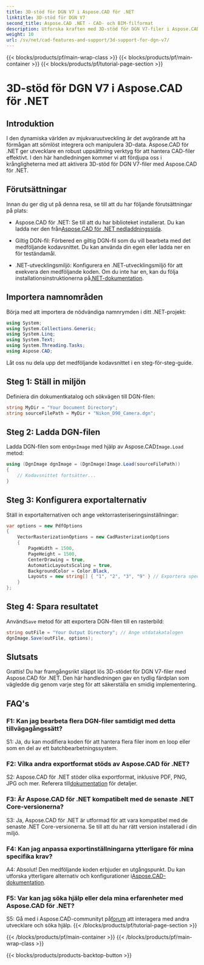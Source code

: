 ```yaml
---
title: 3D-stöd för DGN V7 i Aspose.CAD för .NET
linktitle: 3D-stöd för DGN V7
second_title: Aspose.CAD .NET - CAD- och BIM-filformat
description: Utforska kraften med 3D-stöd för DGN V7-filer i Aspose.CAD för .NET. Följ vår steg-för-steg-guide för att enkelt integrera och manipulera CAD-filer.
weight: 10
url: /sv/net/cad-features-and-support/3d-support-for-dgn-v7/
---
```


{{< blocks/products/pf/main-wrap-class >}}
{{< blocks/products/pf/main-container >}}
{{< blocks/products/pf/tutorial-page-section >}}

# 3D-stöd för DGN V7 i Aspose.CAD för .NET

## Introduktion

I den dynamiska världen av mjukvaruutveckling är det avgörande att ha förmågan att sömlöst integrera och manipulera 3D-data. Aspose.CAD för .NET ger utvecklare en robust uppsättning verktyg för att hantera CAD-filer effektivt. I den här handledningen kommer vi att fördjupa oss i krångligheterna med att aktivera 3D-stöd för DGN V7-filer med Aspose.CAD för .NET.

## Förutsättningar

Innan du ger dig ut på denna resa, se till att du har följande förutsättningar på plats:

-  Aspose.CAD för .NET: Se till att du har biblioteket installerat. Du kan ladda ner den från[Aspose.CAD för .NET nedladdningssida](https://releases.aspose.com/cad/net/).

- Giltig DGN-fil: Förbered en giltig DGN-fil som du vill bearbeta med det medföljande kodavsnittet. Du kan använda din egen eller ladda ner en för teständamål.

- .NET-utvecklingsmiljö: Konfigurera en .NET-utvecklingsmiljö för att exekvera den medföljande koden. Om du inte har en, kan du följa installationsinstruktionerna på[.NET-dokumentation](https://docs.microsoft.com/en-us/dotnet/core/install/).

## Importera namnområden

Börja med att importera de nödvändiga namnrymden i ditt .NET-projekt:

```csharp
using System;
using System.Collections.Generic;
using System.Linq;
using System.Text;
using System.Threading.Tasks;
using Aspose.CAD;
```

Låt oss nu dela upp det medföljande kodavsnittet i en steg-för-steg-guide.

## Steg 1: Ställ in miljön

Definiera din dokumentkatalog och sökvägen till DGN-filen:

```csharp
string MyDir = "Your Document Directory";
string sourceFilePath = MyDir + "Nikon_D90_Camera.dgn";
```

## Steg 2: Ladda DGN-filen

 Ladda DGN-filen som en`DgnImage` med hjälp av Aspose.CAD`Image.Load` metod:

```csharp
using (DgnImage dgnImage = (DgnImage)Image.Load(sourceFilePath))
{
    // Kodavsnittet fortsätter...
}
```

## Steg 3: Konfigurera exportalternativ

Ställ in exportalternativen och ange vektorrasteriseringsinställningar:

```csharp
var options = new PdfOptions
{
    VectorRasterizationOptions = new CadRasterizationOptions
    {
        PageWidth = 1500,
        PageHeight = 1500,
        CenterDrawing = true,
        AutomaticLayoutsScaling = true,
        BackgroundColor = Color.Black,
        Layouts = new string[] { "1", "2", "3", "9" } // Exportera specifika vyer
    }
};
```

## Steg 4: Spara resultatet

 Använd`Save` metod för att exportera DGN-filen till en rasterbild:

```csharp
string outFile = "Your Output Directory"; // Ange utdatakatalogen
dgnImage.Save(outFile, options);
```

## Slutsats

Grattis! Du har framgångsrikt släppt lös 3D-stödet för DGN V7-filer med Aspose.CAD för .NET. Den här handledningen gav en tydlig färdplan som vägledde dig genom varje steg för att säkerställa en smidig implementering.

## FAQ's

### F1: Kan jag bearbeta flera DGN-filer samtidigt med detta tillvägagångssätt?

S1: Ja, du kan modifiera koden för att hantera flera filer inom en loop eller som en del av ett batchbearbetningssystem.

### F2: Vilka andra exportformat stöds av Aspose.CAD för .NET?

 S2: Aspose.CAD för .NET stöder olika exportformat, inklusive PDF, PNG, JPG och mer. Referera till[dokumentation](https://reference.aspose.com/cad/net/) för detaljer.

### F3: Är Aspose.CAD för .NET kompatibelt med de senaste .NET Core-versionerna?

S3: Ja, Aspose.CAD för .NET är utformad för att vara kompatibel med de senaste .NET Core-versionerna. Se till att du har rätt version installerad i din miljö.

### F4: Kan jag anpassa exportinställningarna ytterligare för mina specifika krav?

 A4: Absolut! Den medföljande koden erbjuder en utgångspunkt. Du kan utforska ytterligare alternativ och konfigurationer i[Aspose.CAD-dokumentation](https://reference.aspose.com/cad/net/).

### F5: Var kan jag söka hjälp eller dela mina erfarenheter med Aspose.CAD för .NET?

S5: Gå med i Aspose.CAD-communityt på[forum](https://forum.aspose.com/c/cad/19) att interagera med andra utvecklare och söka hjälp.
{{< /blocks/products/pf/tutorial-page-section >}}

{{< /blocks/products/pf/main-container >}}
{{< /blocks/products/pf/main-wrap-class >}}

{{< blocks/products/products-backtop-button >}}
